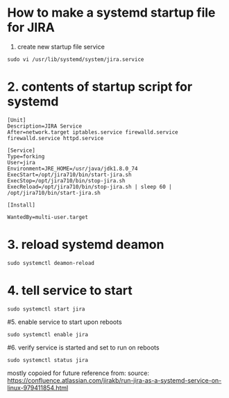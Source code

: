 # How to make a systemd startup file for JIRA

1. create new startup file service 

```
sudo vi /usr/lib/systemd/system/jira.service
```

# 2. contents of startup script for systemd
``` 
[Unit]
Description=JIRA Service
After=network.target iptables.service firewalld.service firewalld.service httpd.service

[Service]
Type=forking
User=jira
Environment=JRE_HOME=/usr/java/jdk1.8.0_74
ExecStart=/opt/jira710/bin/start-jira.sh
ExecStop=/opt/jira710/bin/stop-jira.sh
ExecReload=/opt/jira710/bin/stop-jira.sh | sleep 60 | /opt/jira710/bin/start-jira.sh

[Install]

WantedBy=multi-user.target
```

# 3. reload systemd deamon
```
sudo systemctl deamon-reload
```

# 4. tell service to start 
 ```
 sudo systemctl start jira
 ```
 
#5. enable service to start upon reboots
```
sudo systemctl enable jira
```

#6. verify service is started and set to run on reboots
```
sudo systemctl status jira
```
mostly copoied for future reference from: 
source: https://confluence.atlassian.com/jirakb/run-jira-as-a-systemd-service-on-linux-979411854.html
